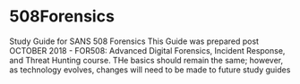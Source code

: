 # 508Forensics
Study Guide for SANS 508 Forensics
This Guide was prepared post OCTOBER 2018 - FOR508: Advanced Digital Forensics, Incident Response, and Threat Hunting course.
THe basics should remain the same; however, as technology evolves, changes will need to be made to future study guides
